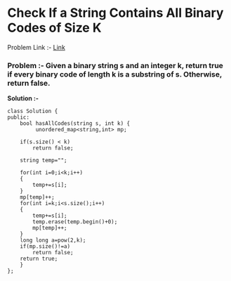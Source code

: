 # Check If a String Contains All Binary Codes of Size K

Problem Link :- [Link](https://leetcode.com/problems/check-if-a-string-contains-all-binary-codes-of-size-k/description/)

<h3>
Problem :- Given a binary string s and an integer k, return true if every binary code of length k is a substring of s. Otherwise, return false.
</h3>


**Solution :-**
```
class Solution {
public:
    bool hasAllCodes(string s, int k) {
         unordered_map<string,int> mp; 
    
    if(s.size() < k)
        return false;
    
    string temp="";
    
    for(int i=0;i<k;i++)
    {
        temp+=s[i];
    }
    mp[temp]++;
    for(int i=k;i<s.size();i++)
    {
        temp+=s[i];    
        temp.erase(temp.begin()+0); 
        mp[temp]++;   
    }
    long long a=pow(2,k);
    if(mp.size()!=a)
        return false;
    return true;
    }
};
```
